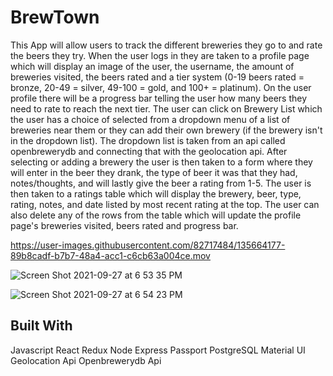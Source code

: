 
# BrewTown

This App will allow users to track the different breweries they go to and rate the beers they try.  When the user logs in they are taken to a profile page which will display an image of the user, the username, the amount of breweries visited, the beers rated and a tier system (0-19 beers rated = bronze, 20-49 = silver, 49-100 = gold, and 100+ = platinum).  On the user profile there will be a progress bar telling the user how many beers they need to rate to reach the next tier.  The user can click on Brewery List which the user has a choice of selected from a dropdown menu of a list of breweries near them or they can add their own brewery (if the brewery isn't in the dropdown list).  The dropdown list is taken from an api called openbrewerydb and connecting that with the geolocation api.  After selecting or adding a brewery the user is then taken to a form where they will enter in the beer they drank, the type of beer it was that they had, notes/thoughts, and will lastly give the beer a rating from 1-5.  The user is then taken to a ratings table which will display the brewery, beer, type, rating, notes, and date listed by most recent rating at the top.  The user can also delete any of the rows from the table which will update the profile page's breweries visited, beers rated and progress bar.


https://user-images.githubusercontent.com/82717484/135664177-89b8cadf-b7b7-48a4-acc1-c6cb63a004ce.mov




![Screen Shot 2021-09-27 at 6 53 35 PM](https://user-images.githubusercontent.com/82717484/135000642-c40a4822-1396-4df1-9c54-365bd901d6d3.png)


![Screen Shot 2021-09-27 at 6 54 23 PM](https://user-images.githubusercontent.com/82717484/135000652-b85c52b0-cc09-441a-8577-2ac43c57db63.png)


## Built With

Javascript
React
Redux
Node
Express
Passport
PostgreSQL
Material UI
Geolocation Api
Openbrewerydb Api


